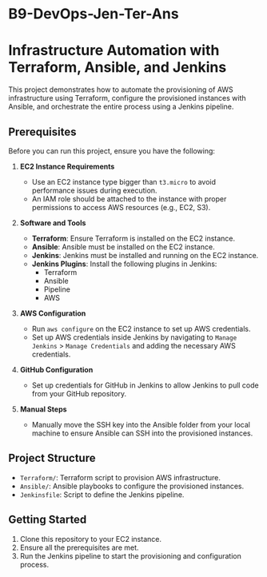 # B9-DevOps-Jen-Ter-Ans

# Infrastructure Automation with Terraform, Ansible, and Jenkins

This project demonstrates how to automate the provisioning of AWS infrastructure using Terraform, configure the provisioned instances with Ansible, and orchestrate the entire process using a Jenkins pipeline.

## Prerequisites

Before you can run this project, ensure you have the following:

1. **EC2 Instance Requirements**
   - Use an EC2 instance type bigger than `t3.micro` to avoid performance issues during execution.
   - An IAM role should be attached to the instance with proper permissions to access AWS resources (e.g., EC2, S3).

2. **Software and Tools**
   - **Terraform**: Ensure Terraform is installed on the EC2 instance.
   - **Ansible**: Ansible must be installed on the EC2 instance.
   - **Jenkins**: Jenkins must be installed and running on the EC2 instance.
   - **Jenkins Plugins**: Install the following plugins in Jenkins:
     - Terraform
     - Ansible
     - Pipeline
     - AWS

3. **AWS Configuration**
   - Run `aws configure` on the EC2 instance to set up AWS credentials.
   - Set up AWS credentials inside Jenkins by navigating to `Manage Jenkins` > `Manage Credentials` and adding the necessary AWS credentials.

4. **GitHub Configuration**
   - Set up credentials for GitHub in Jenkins to allow Jenkins to pull code from your GitHub repository.

5. **Manual Steps**
   - Manually move the SSH key into the Ansible folder from your local machine to ensure Ansible can SSH into the provisioned instances.

## Project Structure

- `Terraform/`: Terraform script to provision AWS infrastructure.
- `Ansible/`: Ansible playbooks to configure the provisioned instances.
- `Jenkinsfile`: Script to define the Jenkins pipeline.

## Getting Started

1. Clone this repository to your EC2 instance.
2. Ensure all the prerequisites are met.
3. Run the Jenkins pipeline to start the provisioning and configuration process.
